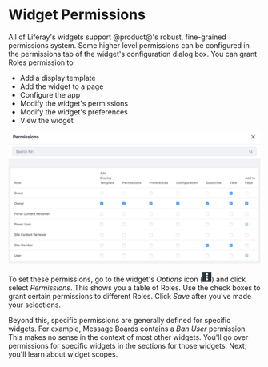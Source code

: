 # Widget Permissions [](id=widget-permissions)

All of Liferay's widgets support @product@'s robust, fine-grained permissions
system. Some higher level permissions can be configured in the permissions tab
of the widget's configuration dialog box. You can grant Roles permission to

- Add a display template
- Add the widget to a page
- Configure the app
- Modify the widget's permissions
- Modify the widget's preferences
- View the widget

![Figure 1: Viewing the permissions configuration for a widget.](../../../images/widget-permissions.png)

To set these permissions, go to the widget's *Options* icon
(![Options](../../../images/icon-options.png)) and click select *Permissions*.
This shows you a table of Roles. Use the check boxes to grant certain
permissions to different Roles. Click *Save* after you've made your selections.

Beyond this, specific permissions are generally defined for specific
widgets. For example, Message Boards contains a *Ban User* permission. 
This makes no sense in the context of most other widgets. 
You'll go over permissions for specific widgets in the sections for those 
widgets. Next, you'll learn about widget scopes. 
